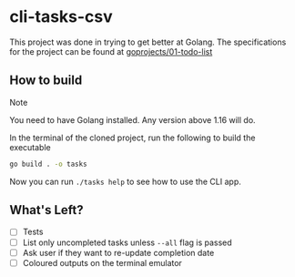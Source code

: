 # cli-tasks-csv

This project was done in trying to get better at Golang. The specifications for the project can be found at [goprojects/01-todo-list](https://github.com/dreamsofcode-io/goprojects/tree/main/01-todo-list)

## How to build
> [!NOTE]
> You need to have Golang installed. Any version above 1.16 will do.

In the terminal of the cloned project, run the following to build the executable
```bash
go build . -o tasks
```

Now you can run `./tasks help` to see how to use the CLI app.

## What's Left?
- [ ] Tests
- [ ] List only uncompleted tasks unless `--all` flag is passed
- [ ] Ask user if they want to re-update completion date
- [ ] Coloured outputs on the terminal emulator